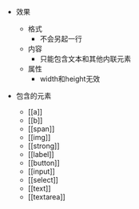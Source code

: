 - 效果
	- 格式
		- 不会另起一行
	- 内容
		- 只能包含文本和其他内联元素
	- 属性
		- width和height无效

- 包含的元素
	- [[a]]
	- [[b]]
	- [[span]]
	- [[img]]
	- [[strong]]
	- [[label]]
	- [[button]]
	- [[input]]
	- [[select]]
	- [[text]]
	- [[textarea]]